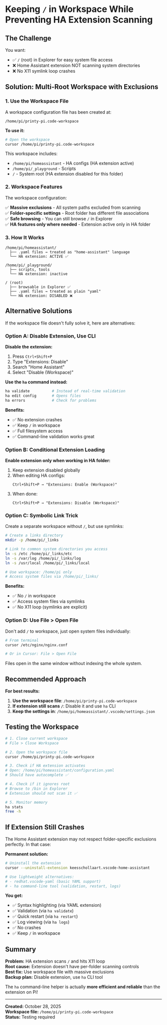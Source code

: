 # Keeping `/` in Workspace While Preventing HA Extension Scanning

## The Challenge

You want:
- ✅ `/` (root) in Explorer for easy system file access
- ❌ Home Assistant extension NOT scanning system directories
- ❌ No X11 symlink loop crashes

## Solution: Multi-Root Workspace with Exclusions

### 1. Use the Workspace File

A workspace configuration file has been created at:
```
/home/pi/printy-pi.code-workspace
```

**To use it:**
```bash
# Open the workspace
cursor /home/pi/printy-pi.code-workspace
```

This workspace includes:
- `/home/pi/homeassistant` - HA configs (HA extension active)
- `/home/pi/_playground` - Scripts
- `/` - System root (HA extension disabled for this folder)

### 2. Workspace Features

The workspace configuration:

✅ **Massive exclusions** - All system paths excluded from scanning  
✅ **Folder-specific settings** - Root folder has different file associations  
✅ **Safe browsing** - You can still browse `/` in Explorer  
✅ **HA features only where needed** - Extension active only in HA folder  

### 3. How It Works

```
/home/pi/homeassistant/
  ├── .yaml files → treated as "home-assistant" language
  └── HA extension: ACTIVE ✅

/home/pi/_playground/
  ├── scripts, tools
  └── HA extension: inactive

/ (root)
  ├── browsable in Explorer ✅
  ├── .yaml files → treated as plain "yaml"
  └── HA extension: DISABLED ❌
```

## Alternative Solutions

If the workspace file doesn't fully solve it, here are alternatives:

### Option A: Disable Extension, Use CLI

**Disable the extension:**
1. Press `Ctrl+Shift+P`
2. Type "Extensions: Disable"
3. Search "Home Assistant"
4. Select "Disable (Workspace)"

**Use the `ha` command instead:**
```bash
ha validate          # Instead of real-time validation
ha edit config       # Opens files
ha errors            # Check for problems
```

**Benefits:**
- ✅ No extension crashes
- ✅ Keep `/` in workspace
- ✅ Full filesystem access
- ✅ Command-line validation works great

### Option B: Conditional Extension Loading

**Enable extension only when working in HA folder:**

1. Keep extension disabled globally
2. When editing HA configs:
   ```
   Ctrl+Shift+P → "Extensions: Enable (Workspace)"
   ```
3. When done:
   ```
   Ctrl+Shift+P → "Extensions: Disable (Workspace)"
   ```

### Option C: Symbolic Link Trick

Create a separate workspace without `/`, but use symlinks:

```bash
# Create a links directory
mkdir -p /home/pi/_links

# Link to common system directories you access
ln -s /etc /home/pi/_links/etc
ln -s /var/log /home/pi/_links/log
ln -s /usr/local /home/pi/_links/local

# Use workspace: /home/pi only
# Access system files via /home/pi/_links/
```

**Benefits:**
- ✅ No `/` in workspace
- ✅ Access system files via symlinks
- ✅ No X11 loop (symlinks are explicit)

### Option D: Use File > Open File

Don't add `/` to workspace, just open system files individually:

```bash
# From terminal
cursor /etc/nginx/nginx.conf

# Or in Cursor: File > Open File
```

Files open in the same window without indexing the whole system.

## Recommended Approach

**For best results:**

1. **Use the workspace file**: `/home/pi/printy-pi.code-workspace`
2. **If extension still scans `/`**: Disable it and use `ha` CLI
3. **Keep the settings in**: `/home/pi/homeassistant/.vscode/settings.json`

## Testing the Workspace

```bash
# 1. Close current workspace
# File > Close Workspace

# 2. Open the workspace file
cursor /home/pi/printy-pi.code-workspace

# 3. Check if HA extension activates
# Open: /home/pi/homeassistant/configuration.yaml
# Should have autocomplete ✅

# 4. Check if it ignores root
# Browse to /bin in Explorer
# Extension should not scan it ✅

# 5. Monitor memory
ha stats
free -h
```

## If Extension Still Crashes

The Home Assistant extension may not respect folder-specific exclusions perfectly. In that case:

**Permanent solution:**
```bash
# Uninstall the extension
cursor --uninstall-extension keesschollaart.vscode-home-assistant

# Use lightweight alternatives:
# - redhat.vscode-yaml (basic YAML support)
# - ha command-line tool (validation, restart, logs)
```

**You get:**
- ✅ Syntax highlighting (via YAML extension)
- ✅ Validation (via `ha validate`)
- ✅ Quick restart (via `ha restart`)
- ✅ Log viewing (via `ha logs`)
- ✅ No crashes
- ✅ Keep `/` in workspace

## Summary

**Problem:** HA extension scans `/` and hits X11 loop  
**Root cause:** Extension doesn't have per-folder scanning controls  
**Best fix:** Use workspace file with massive exclusions  
**Backup plan:** Disable extension, use `ha` CLI tool  

The `ha` command-line helper is actually **more efficient and reliable** than the extension on Pi!

---

**Created:** October 28, 2025  
**Workspace file:** `/home/pi/printy-pi.code-workspace`  
**Status:** Testing required





